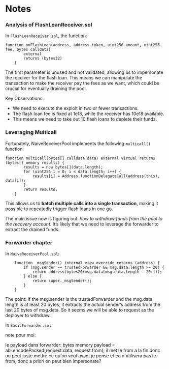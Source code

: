# Notes

### Analysis of FlashLoanReceiver.sol  

In `FlashLoanReceiver.sol`, the function:  

```solidity
function onFlashLoan(address, address token, uint256 amount, uint256 fee, bytes calldata)
        external
        returns (bytes32)
    {
```
The first parameter is unused and not validated, allowing us to impersonate the receiver for the flash loan. This means we can manipulate the transaction to make the receiver pay the fees as we want, which could be crucial for eventually draining the pool.  

Key Observations:

- We need to execute the exploit in two or fewer transactions.  
- The flash loan fee is fixed at 1e18, while the receiver has 10e18 available.  
- This means we need to take out 10 flash loans to deplete their funds.  

### Leveraging Multicall 

Fortunately, NaiveReceiverPool implements the following `multicall()` function:  

```solidity
function multicall(bytes[] calldata data) external virtual returns (bytes[] memory results) {
        results = new bytes[](data.length);
        for (uint256 i = 0; i < data.length; i++) {
            results[i] = Address.functionDelegateCall(address(this), data[i]);
        }
        return results;
    }
```
This allows us to **batch multiple calls into a single transaction**, making it possible to repeatedly trigger flash loans in one go.  

The main issue now is figuring out: _how to withdraw funds from the pool to the recovery account_. 
It’s likely that we need to leverage the forwarder to extract the drained funds.  

### Forwarder chapter

In `NaiveReceiverPool.sol`:
```solidity
    function _msgSender() internal view override returns (address) {
        if (msg.sender == trustedForwarder && msg.data.length >= 20) {
            return address(bytes20(msg.data[msg.data.length - 20:]));
        } else {
            return super._msgSender();
        }
    }
```

The point:
If the msg.sender is the trustedForwarder and the msg.data length is at least 20 bytes, it extracts the actual sender’s address from the last 20 bytes of msg.data.
So it seems we will be able to request as the deployer to withdraw.

In `BasicForwarder.sol`:








note pour moi:

le payload dans forwarder:
bytes memory payload = abi.encodePacked(request.data, request.from);
il met le from a la fin donc on peut juste mettre ce qu'on veut avant je pense et ca n'utilisera pas le from, donc a priori on peut bien impersonate?
